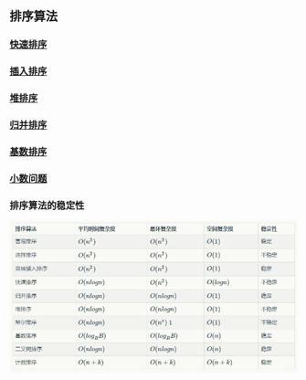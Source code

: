 ## 排序算法

### [快速排序](/Sort/QuickSort.java)
### [插入排序](/Sort/InsertSort.java)
### [堆排序](/Sort/HeapSort.java)
### [归并排序](/Sort/MergeSort.java)
### [基数排序](/Sort/RadixSort.java)

### [小数问题](/Sort/smallSum.java)

### 排序算法的稳定性
![排序算法的稳定性](/file/排序算法的稳定性.jpg)